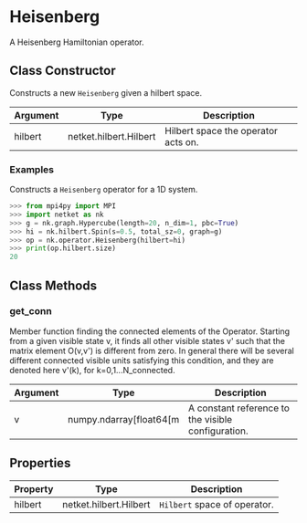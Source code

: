 # Heisenberg
A Heisenberg Hamiltonian operator.

## Class Constructor
Constructs a new ``Heisenberg`` given a hilbert space.

|Argument|         Type         |            Description            |
|--------|----------------------|-----------------------------------|
|hilbert |netket.hilbert.Hilbert|Hilbert space the operator acts on.|

### Examples
Constructs a ``Heisenberg`` operator for a 1D system.

```python
>>> from mpi4py import MPI
>>> import netket as nk
>>> g = nk.graph.Hypercube(length=20, n_dim=1, pbc=True)
>>> hi = nk.hilbert.Spin(s=0.5, total_sz=0, graph=g)
>>> op = nk.operator.Heisenberg(hilbert=hi)
>>> print(op.hilbert.size)
20

```



## Class Methods 
### get_conn
Member function finding the connected elements of the Operator. Starting
from a given visible state v, it finds all other visible states v' such 
that the matrix element O(v,v') is different from zero. In general there
will be several different connected visible units satisfying this 
condition, and they are denoted here v'(k), for k=0,1...N_connected.

|Argument|         Type          |                   Description                    |
|--------|-----------------------|--------------------------------------------------|
|v       |numpy.ndarray[float64[m|A constant reference to the visible configuration.|

## Properties
|Property|         Type         |          Description          |
|--------|----------------------|-------------------------------|
|hilbert |netket.hilbert.Hilbert| ``Hilbert`` space of operator.|

